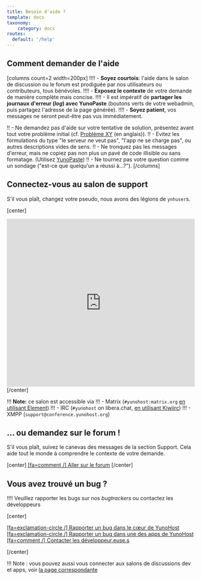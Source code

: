 ```yaml
---
title: Besoin d'aide ?
template: docs
taxonomy:
    category: docs
routes:
  default: '/help'
---
```


## Comment demander de l'aide

[columns count=2 width=200px]
!!!! - **Soyez courtois**: l'aide dans le salon de discussion ou le forum est prodiguée par nos utilisateurs ou contributeurs, tous bénévoles.
!!!! - **Exposez le contexte** de votre demande de manière complète mais concise.
!!!! - Il est impératif de **partager les journaux d'erreur (*log*) avec YunoPaste** (boutons verts de votre webadmin, puis partagez l'adresse de la page générée).
!!!! - **Soyez patient**, vos messages ne seront peut-être pas vus immédiatement.

!! - Ne demandez pas d'aide sur votre tentative de solution, présentez avant tout votre problème initial (cf. [Problème XY](https://xyproblem.info/) (en anglais)).
!! - Evitez les formulations du type "le serveur ne veut pas", "l'app ne se charge pas", ou autres descriptions vides de sens.
!! - Ne tronquez pas les messages d'erreur, mais ne copiez pas non plus un pavé de code illisible ou sans formatage. (Utilisez [YunoPaste](https://paste.yunohost.org))
!! - Ne tournez pas votre question comme un sondage ("est-ce que quelqu'un a réussi à...?").
[/columns]

## Connectez-vous au salon de support

S'il vous plaît, changez votre pseudo, nous avons des légions de `ynhuser`s.

[center]
<iframe src="https://kiwiirc.com/nextclient/?settings=d7be8b3b102382f81da862419a65c9b1" style="width:100%;height:450px;border:0;display:block"></iframe>
[/center]

!!! **Note:** ce salon est accessible via
!!! - Matrix (`#yunohost:matrix.org` [en utilisant Element](https://app.element.io/#/room/#yunohost:matrix.org))
!!! - IRC (`#yunohost` on libera.chat, [en utilisant Kiwiirc](https://web.libera.chat/#yunohost))
!!! - XMPP (`support@conference.yunohost.org`)

## ... ou demandez sur le forum !

S'il vous plaît, suivez le canevas des messages de la section Support. Cela aide tout le monde à comprendre le contexte de votre demande.

[center]
[[fa=comment /] Aller sur le forum](https://forum.yunohost.org/?target=_blank&classes=btn,btn-lg,btn-success)
[/center]

## Vous avez trouvé un bug ?

!!!! Veuillez rapporter les bugs sur nos *bugtrackers* ou contactez les développeurs

[center]

[[fa=exclamation-circle /] Rapporter un bug dans le cœur de YunoHost](https://github.com/yunohost/issues/issues?target=_blank&classes=btn,btn-lg,btn-warning)
[[fa=exclamation-circle /] Rapporter un bug dans une des apps de YunoHost](https://github.com/YunoHost-Apps?target=_blank&classes=btn,btn-lg,btn-warning)
[[fa=comment /] Contacter les développeur.euse.s](https://web.libera.chat/#yunohost-dev?target=_blank&classes=btn,btn-lg,btn-warning)

[/center]

!!! Note : vous pouvez aussi vous connecter aux salons de discussions dev et apps, voir [la page correspondante](/chat_rooms)
